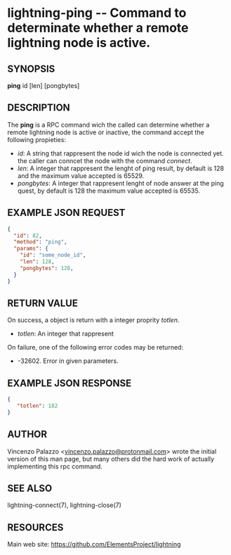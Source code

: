 lightning-ping -- Command to determinate whether a remote lightning node is active.
============================================================

SYNOPSIS
--------

**ping** id \[len\] \[pongbytes\] 

DESCRIPTION
-----------

The **ping** is a RPC command wich the called can determine whether a remote lightning node is active or inactive, the command accept the following propieties:

- *id*: A string that rappresent the node id wich the node is connected yet. the caller can conncet the node with the command *connect*.
- *len*: A integer that rappresent the lenght of ping result, by default is 128 and the maximum value accepted is 65529. 
- *pongbytes*: A integer that rappresent lenght of node answer at the ping quest, by default is 128 the maximum value accepted is 65535.

EXAMPLE JSON REQUEST
------------
```json
{
  "id": 82,
  "method": "ping",
  "params": {
    "id": "some_node_id",
    "len": 128,
    "pongbytes": 128,
  }
}
```

RETURN VALUE
------------

On success, a object is return with a integer proprity *totlen*.

- *totlen*: An integer that rappresent

On failure, one of the following error codes may be returned:

- -32602. Error in given parameters.

EXAMPLE JSON RESPONSE
-----
```json
{
   "totlen": 182
}
```


AUTHOR
------

Vincenzo Palazzo <<vincenzo.palazzo@protonmail.com>> wrote the initial version of this man page, but many others did the hard work of actually implementing this rpc command.

SEE ALSO
--------

lightning-connect(7), lightning-close(7)

RESOURCES
---------

Main web site: <https://github.com/ElementsProject/lightning>
